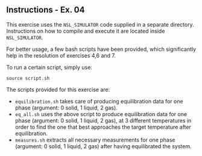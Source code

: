## Instructions - Ex. 04
This exercise uses the `NSL_SIMULATOR` code supplied in a separate directory.
Instructions on how to compile and execute it are located inside `NSL_SIMULATOR`.

For better usage, a few bash scripts have been provided, which significantly help in the resolution of exercises 4,6 and 7.

To run a certain script, simply use:
```
source script.sh
```

The scripts provided for this exercise are:
- `equilibration.sh` takes care of producing equilibration data for one phase (argument: 0 solid, 1 liquid, 2 gas).
- `eq_all.sh` uses the above script to produce equilibration data for one phase (argument: 0 solid, 1 liquid, 2 gas), at 3 different temperatures in order to find the one that best approaches the target temperature after equilibration.
- `measures.sh` extracts all necessary measurements for one phase (argument: 0 solid, 1 liquid, 2 gas) after having equilibrated the system.